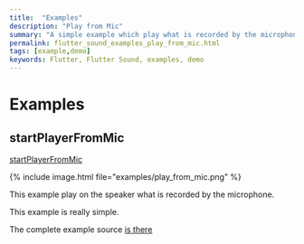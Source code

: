 ```yaml
---
title:  "Examples"
description: "Play from Mic"
summary: "A simple example which play what is recorded by the microphone"
permalink: flutter_sound_examples_play_from_mic.html
tags: [example,demo]
keywords: Flutter, Flutter Sound, examples, demo
---
```

# Examples


## startPlayerFromMic

[startPlayerFromMic](https://github.com/dooboolab/flutter_sound/blob/master/flutter_sound/example/lib/play_from_mic/play_from_mic.dart)

{% include image.html file="examples/play_from_mic.png" %}

This example play on the speaker what is recorded by the microphone.

This example is really simple.

The complete example source [is there](https://github.com/dooboolab/flutter_sound/blob/master/flutter_sound/example/lib/play_from_mic/play_from_mic.dart)
